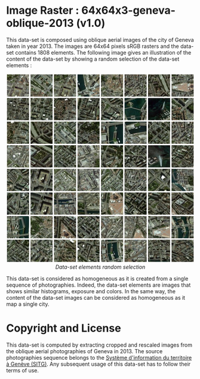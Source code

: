 # Image Raster : 64x64x3-geneva-oblique-2013 (v1.0)

This data-set is composed using oblique aerial images of the city of Geneva taken in year 2013. The images are 64x64 pixels sRGB rasters and the data-set contains 1808 elements. The following image gives an illustration of the content of the data-set by showing a random selection of the data-set elements :

<p align="center">
    <img src="https://github.com/nils-hamel/turing-project/blob/master/doc/dataset/64x64x3-geneva-oblique-2013.jpg?raw=true" width="512">
    <br />
    <i>Data-set elements random selection</i>
</p>

This data-set is considered as homogeneous as it is created from a single sequence of photographies. Indeed, the data-set elements are images that shows similar histograms, exposure and colors. In the same way, the content of the data-set images can be considered as homogeneous as it map a single city.

# Copyright and License

This data-set is computed by extracting cropped and rescaled images from the oblique aerial photographies of Geneva in 2013. The source photographies sequence belongs to the [Système d'information du territoire à Genève (SITG)](http://ge.ch/sitg). Any subsequent usage of this data-set has to follow their terms of use.

